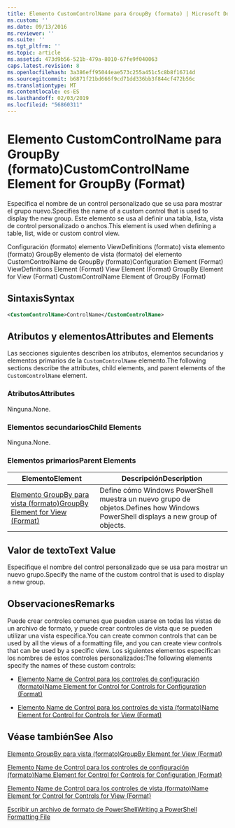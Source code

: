 ```yaml
---
title: Elemento CustomControlName para GroupBy (formato) | Microsoft Docs
ms.custom: ''
ms.date: 09/13/2016
ms.reviewer: ''
ms.suite: ''
ms.tgt_pltfrm: ''
ms.topic: article
ms.assetid: 473d9b56-521b-479a-8010-67fe9f040063
caps.latest.revision: 8
ms.openlocfilehash: 3a386eff95044eae573c255a451c5c8b8f16714d
ms.sourcegitcommit: b6871f21bd666f9cd71dd336bb3f844cf472b56c
ms.translationtype: MT
ms.contentlocale: es-ES
ms.lasthandoff: 02/03/2019
ms.locfileid: "56860311"
---
```

# <a name="customcontrolname-element-for-groupby-format"></a><span data-ttu-id="b7057-102">Elemento CustomControlName para GroupBy (formato)</span><span class="sxs-lookup"><span data-stu-id="b7057-102">CustomControlName Element for GroupBy (Format)</span></span>

<span data-ttu-id="b7057-103">Especifica el nombre de un control personalizado que se usa para mostrar el grupo nuevo.</span><span class="sxs-lookup"><span data-stu-id="b7057-103">Specifies the name of a custom control that is used to display the new group.</span></span> <span data-ttu-id="b7057-104">Este elemento se usa al definir una tabla, lista, vista de control personalizado o anchos.</span><span class="sxs-lookup"><span data-stu-id="b7057-104">This element is used when defining a table, list, wide or custom control view.</span></span>

<span data-ttu-id="b7057-105">Configuración (formato) elemento ViewDefinitions (formato) vista elemento (formato) GroupBy elemento de vista (formato) del elemento CustomControlName de GroupBy (formato)</span><span class="sxs-lookup"><span data-stu-id="b7057-105">Configuration Element (Format) ViewDefinitions Element (Format) View Element (Format) GroupBy Element for View (Format) CustomControlName Element of GroupBy (Format)</span></span>

## <a name="syntax"></a><span data-ttu-id="b7057-106">Sintaxis</span><span class="sxs-lookup"><span data-stu-id="b7057-106">Syntax</span></span>

```xml
<CustomControlName>ControlName</CustomControlName>
```

## <a name="attributes-and-elements"></a><span data-ttu-id="b7057-107">Atributos y elementos</span><span class="sxs-lookup"><span data-stu-id="b7057-107">Attributes and Elements</span></span>

<span data-ttu-id="b7057-108">Las secciones siguientes describen los atributos, elementos secundarios y elementos primarios de la `CustomControlName` elemento.</span><span class="sxs-lookup"><span data-stu-id="b7057-108">The following sections describe the attributes, child elements, and parent elements of the `CustomControlName` element.</span></span>

### <a name="attributes"></a><span data-ttu-id="b7057-109">Atributos</span><span class="sxs-lookup"><span data-stu-id="b7057-109">Attributes</span></span>

<span data-ttu-id="b7057-110">Ninguna.</span><span class="sxs-lookup"><span data-stu-id="b7057-110">None.</span></span>

### <a name="child-elements"></a><span data-ttu-id="b7057-111">Elementos secundarios</span><span class="sxs-lookup"><span data-stu-id="b7057-111">Child Elements</span></span>

<span data-ttu-id="b7057-112">Ninguna.</span><span class="sxs-lookup"><span data-stu-id="b7057-112">None.</span></span>

### <a name="parent-elements"></a><span data-ttu-id="b7057-113">Elementos primarios</span><span class="sxs-lookup"><span data-stu-id="b7057-113">Parent Elements</span></span>

|<span data-ttu-id="b7057-114">Elemento</span><span class="sxs-lookup"><span data-stu-id="b7057-114">Element</span></span>|<span data-ttu-id="b7057-115">Descripción</span><span class="sxs-lookup"><span data-stu-id="b7057-115">Description</span></span>|
|-------------|-----------------|
|[<span data-ttu-id="b7057-116">Elemento GroupBy para vista (formato)</span><span class="sxs-lookup"><span data-stu-id="b7057-116">GroupBy Element for View (Format)</span></span>](./groupby-element-for-view-format.md)|<span data-ttu-id="b7057-117">Define cómo Windows PowerShell muestra un nuevo grupo de objetos.</span><span class="sxs-lookup"><span data-stu-id="b7057-117">Defines how Windows PowerShell displays a new group of objects.</span></span>|

## <a name="text-value"></a><span data-ttu-id="b7057-118">Valor de texto</span><span class="sxs-lookup"><span data-stu-id="b7057-118">Text Value</span></span>

<span data-ttu-id="b7057-119">Especifique el nombre del control personalizado que se usa para mostrar un nuevo grupo.</span><span class="sxs-lookup"><span data-stu-id="b7057-119">Specify the name of the custom control that is used to display a new group.</span></span>

## <a name="remarks"></a><span data-ttu-id="b7057-120">Observaciones</span><span class="sxs-lookup"><span data-stu-id="b7057-120">Remarks</span></span>

<span data-ttu-id="b7057-121">Puede crear controles comunes que pueden usarse en todas las vistas de un archivo de formato, y puede crear controles de vista que se pueden utilizar una vista específica.</span><span class="sxs-lookup"><span data-stu-id="b7057-121">You can create common controls that can be used by all the views of a formatting file, and you can create view controls that can be used by a specific view.</span></span> <span data-ttu-id="b7057-122">Los siguientes elementos especifican los nombres de estos controles personalizados:</span><span class="sxs-lookup"><span data-stu-id="b7057-122">The following elements specify the names of these custom controls:</span></span>

- [<span data-ttu-id="b7057-123">Elemento Name de Control para los controles de configuración (formato)</span><span class="sxs-lookup"><span data-stu-id="b7057-123">Name Element for Control for Controls for Configuration (Format)</span></span>](./name-element-for-control-for-controls-for-configuration-format.md)

- [<span data-ttu-id="b7057-124">Elemento Name de Control para los controles de vista (formato)</span><span class="sxs-lookup"><span data-stu-id="b7057-124">Name Element for Control for Controls for View (Format)</span></span>](./name-element-for-control-for-controls-for-view-format.md)

## <a name="see-also"></a><span data-ttu-id="b7057-125">Véase también</span><span class="sxs-lookup"><span data-stu-id="b7057-125">See Also</span></span>

[<span data-ttu-id="b7057-126">Elemento GroupBy para vista (formato)</span><span class="sxs-lookup"><span data-stu-id="b7057-126">GroupBy Element for View (Format)</span></span>](./groupby-element-for-view-format.md)

[<span data-ttu-id="b7057-127">Elemento Name de Control para los controles de configuración (formato)</span><span class="sxs-lookup"><span data-stu-id="b7057-127">Name Element for Control for Controls for Configuration (Format)</span></span>](./name-element-for-control-for-controls-for-configuration-format.md)

[<span data-ttu-id="b7057-128">Elemento Name de Control para los controles de vista (formato)</span><span class="sxs-lookup"><span data-stu-id="b7057-128">Name Element for Control for Controls for View (Format)</span></span>](./name-element-for-control-for-controls-for-view-format.md)

[<span data-ttu-id="b7057-129">Escribir un archivo de formato de PowerShell</span><span class="sxs-lookup"><span data-stu-id="b7057-129">Writing a PowerShell Formatting File</span></span>](./writing-a-powershell-formatting-file.md)
